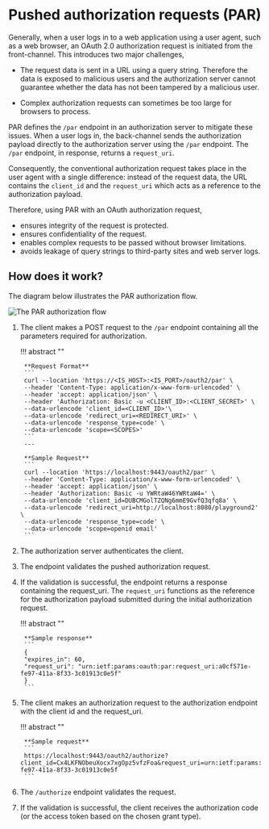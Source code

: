 # Pushed authorization requests (PAR)

Generally, when a user logs in to a web application using a user agent, such as a web browser, an OAuth 2.0 authorization request is initiated from the front-channel. This introduces two major challenges,

- The request data is sent in a URL using a query string. Therefore the data is exposed to malicious users and the authorization server cannot guarantee whether the data has not been tampered by a malicious user.

- Complex authorization requests can sometimes be too large for browsers to process.

PAR defines the `/par` endpoint in an authorization server to mitigate these issues. When a user logs in, the back-channel sends the authorization payload directly to the authorization server using the `/par` endpoint.  The `/par` endpoint, in response, returns a `request_uri`.

Consequently, the conventional authorization request takes place in the user agent with a single difference: instead of the request data, the URL contains the `client_id` and the `request_uri` which acts as a reference to the authorization payload.

Therefore, using PAR with an OAuth authorization request,

- ensures integrity of the request is protected.
- ensures confidentiality of the request.
- enables complex requests to be passed without browser limitations.
- avoids leakage of query strings to third-party sites and web server logs.

## How does it work?

The diagram below illustrates the PAR authorization flow.

![The PAR authorization flow]({{base_path}}/assets/img/concepts/oauth2-par.png)

1. The client makes a POST request to the `/par` endpoint containing all the parameters required for authorization.

    !!! abstract ""

        **Request Format**
        ```
        curl --location 'https://<IS_HOST>:<IS_PORT>/oauth2/par' \
        --header 'Content-Type: application/x-www-form-urlencoded' \
        --header 'accept: application/json' \
        --header 'Authorization: Basic -u <CLIENT_ID>:<CLIENT_SECRET>' \
        --data-urlencode 'client_id=<CLIENT_ID>'\
        --data-urlencode 'redirect_uri=<REDIRECT_URI>' \
        --data-urlencode 'response_type=code' \
        --data-urlencode 'scope=<SCOPES>'
        ```
        ---

        **Sample Request**
        ```
        curl --location 'https://localhost:9443/oauth2/par' \
        --header 'Content-Type: application/x-www-form-urlencoded' \
        --header 'accept: application/json' \
        --header 'Authorization: Basic -u YWRtaW46YWRtaW4=' \
        --data-urlencode 'client_id=DUBCMGolTZQNg6mmE9GvfQ3qfq8a' \
        --data-urlencode 'redirect_uri=http://localhost:8080/playground2' \
        --data-urlencode 'response_type=code' \
        --data-urlencode 'scope=openid email'
        ```

2. The authorization server authenticates the client.
3. The endpoint validates the pushed authorization request.
4. If the validation is successful, the endpoint returns a response containing the request_uri. The `request_uri` functions as the reference for the authorization payload submitted during the initial authorization request.

    !!! abstract ""

        **Sample response**
        ```
        {
        "expires_in": 60,
        "request_uri": "urn:ietf:params:oauth:par:request_uri:a0cf571e-fe97-411a-8f33-3c01913c0e5f"
        }
        ```
5. The client makes an authorization request to the authorization endpoint with the client id and the request_uri.

    !!! abstract ""

        **Sample request**
        ```
        https://localhost:9443/oauth2/authorize?client_id=Cx4LKFNObeuXocx7xgOpz5vfzFoa&request_uri=urn:ietf:params:oauth:par:request_uri:a0cf571e-fe97-411a-8f33-3c01913c0e5f
        ```

6. The `/authorize` endpoint validates the request.
7. If the validation is successful, the client receives the authorization code (or the access token based on the chosen grant type).